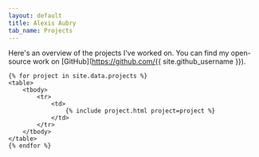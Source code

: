 ```yaml
---
layout: default
title: Alexis Aubry
tab_name: Projects
---
```


Here's an overview of the projects I've worked on. You can find my open-source work on [GitHub](https://github.com/{{ site.github_username }}).
    
<div id="projects">
    
    {% for project in site.data.projects %}
    <table>
        <tbody>
            <tr>
                <td>
                    {% include project.html project=project %}
                </td>
            </tr>
        </tbody>
    </table>
    {% endfor %}
    
</div>
